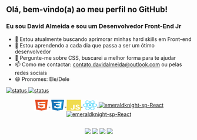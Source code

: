 ## Olá, bem-vindo(a) ao meu perfil no GitHub! 
### Eu sou David Almeida e sou um Desenvolvedor Front-End Jr

- 🔭 Estou atualmente buscando aprimorar minhas hard skills em Front-end
- 🌱 Estou aprendendo a cada dia que passa a ser um ótimo desenvolvedor
- 💬 Pergunte-me sobre CSS, buscarei a melhor forma para te ajudar
- 📫 Como me contactar: contato.davidalmeida@outlook.com ou pelas redes sociais
- 😄 Pronomes: Ele/Dele

<div align="center" style="display: flex;">
  <a href="https://github.com/emeraldknight-sp">
<!-- STATS -->
  <img alt="status" width="49%" height="180em" src="https://github-readme-stats.vercel.app/api?username=emeraldknight-sp&show_icons=true&theme=dark&include_all_commits=true&count_private=true"/>
<!-- LANGUAGES -->
  <img alt="status" width="49%" height="180em" src="https://github-readme-stats.vercel.app/api/top-langs/?username=emeraldknight-sp&layout=compact&langs_count=7&theme=dark"/>
</div>
  
<div style="display: inline_block" align="center"><br>
<!-- HTML -->
  <img align="center" alt="emeraldknight-sp-HTML" height="30" width="40" src="https://raw.githubusercontent.com/devicons/devicon/master/icons/html5/html5-original.svg">
<!-- CSS -->
  <img align="center" alt="emeraldknight-sp-CSS" height="30" width="40" 
src="https://raw.githubusercontent.com/devicons/devicon/master/icons/css3/css3-original.svg">  
<!-- JAVASCRIPT -->
  <img align="center" alt="emeraldknight-sp-Js" height="30" width="40" src="https://raw.githubusercontent.com/devicons/devicon/master/icons/javascript/javascript-plain.svg">
<!-- REACT -->
  <img align="center" alt="emeraldknight-sp-React" height="30" width="40" src="https://raw.githubusercontent.com/devicons/devicon/master/icons/react/react-original.svg"> 
  <img align="center" alt="emeraldknight-sp-React" height="30" width="40"
src="https://cdn.jsdelivr.net/gh/devicons/devicon/icons/nodejs/nodejs-original.svg" />
  <img align="center" alt="emeraldknight-sp-React" height="30" width="40"
src="https://cdn.jsdelivr.net/gh/devicons/devicon/icons/postgresql/postgresql-original.svg" />


  <link rel="stylesheet" href="https://cdn.jsdelivr.net/gh/devicons/devicon@v2.15.1/devicon.min.css">
</div>
  
  ##
 
<div align="center"> 
<!-- INSTAGRAM -->
  <a href="https://instagram.com/davidalmeidadev" target="_blank"><img src="https://img.shields.io/badge/-Instagram-EA3135?style=for-the-badge&logo=instagram&logoColor=white" target="_blank"></a>
<!-- DISCORD -->
   <a href="https://discord.gg/RUx9WxZ" target="_blank"><img src="https://img.shields.io/badge/Discord-3DA560?style=for-the-badge&logo=discord&logoColor=white" target="_blank"></a> 
<!-- OUTLOOK -->
    <a href = "mailto:contato.davidalmeida@outlook.com"><img src="https://img.shields.io/badge/Outlook-5866EE?style=for-the-badge&logo=microsoft-outlook&logoColor=white" target="_blank"></a>
<!-- LINKEDIN  -->
    <a href="https://www.linkedin.com/in/https://www.linkedin.com/in/david-almeida-6069351ab/" target="_blank"><img src="https://img.shields.io/badge/-LinkedIn-2A71AC?style=for-the-badge&logo=linkedin&logoColor=white" target="_blank"></a>  
</div>
